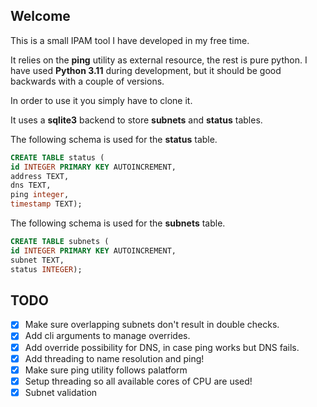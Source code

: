 ## Welcome

This is a small IPAM tool I have developed in my free time.

It relies on the **ping** utility as external resource, the rest is pure python. I have used **Python 3.11** during development, but it should be good backwards with a couple of versions.

In order to use it you simply have to clone it.

It uses a **sqlite3** backend to store **subnets** and **status** tables.

The following schema is used for the **status** table.

``` sql
CREATE TABLE status (
id INTEGER PRIMARY KEY AUTOINCREMENT,
address TEXT,
dns TEXT,
ping integer,
timestamp TEXT);
```

The following schema is used for the **subnets** table.

``` sql
CREATE TABLE subnets (
id INTEGER PRIMARY KEY AUTOINCREMENT,
subnet TEXT,
status INTEGER);
```




## TODO
- [x] Make sure overlapping subnets don't result in double checks.
- [x] Add cli arguments to manage overrides.
- [x] Add override possibility for DNS, in case ping works but DNS fails.
- [x] Add threading to name resolution and ping!
- [x] Make sure ping utility follows palatform
- [x] Setup threading so all available cores of CPU are used!
- [x] Subnet validation
